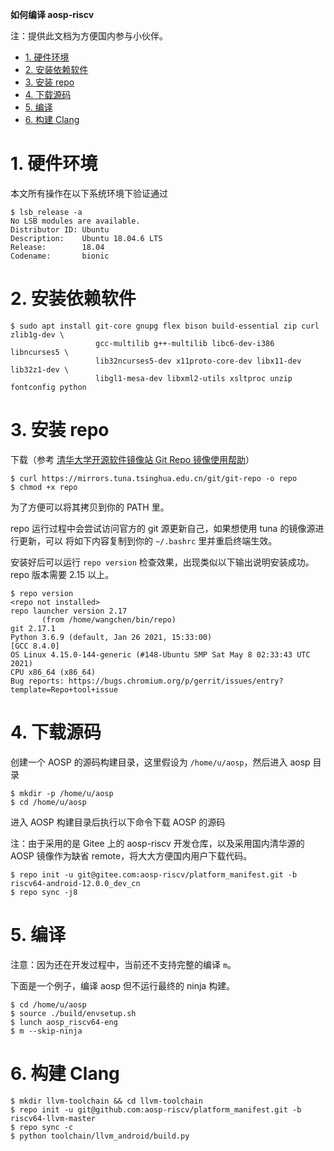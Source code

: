**如何编译 aosp-riscv**

注：提供此文档为方便国内参与小伙伴。

<!-- TOC -->

- [1. 硬件环境](#1-硬件环境)
- [2. 安装依赖软件](#2-安装依赖软件)
- [3. 安装 repo](#3-安装-repo)
- [4. 下载源码](#4-下载源码)
- [5. 编译](#5-编译)
- [6. 构建 Clang](#6-构建-clang)

<!-- /TOC -->

# 1. 硬件环境

本文所有操作在以下系统环境下验证通过

```
$ lsb_release -a
No LSB modules are available.
Distributor ID: Ubuntu
Description:    Ubuntu 18.04.6 LTS
Release:        18.04
Codename:       bionic
```

# 2. 安装依赖软件

```
$ sudo apt install git-core gnupg flex bison build-essential zip curl zlib1g-dev \
                   gcc-multilib g++-multilib libc6-dev-i386 libncurses5 \
                   lib32ncurses5-dev x11proto-core-dev libx11-dev lib32z1-dev \
                   libgl1-mesa-dev libxml2-utils xsltproc unzip fontconfig python
```

# 3. 安装 repo

下载（参考 [清华大学开源软件镜像站 Git Repo 镜像使用帮助](https://mirrors.tuna.tsinghua.edu.cn/help/git-repo/)）

```
$ curl https://mirrors.tuna.tsinghua.edu.cn/git/git-repo -o repo
$ chmod +x repo
```
为了方便可以将其拷贝到你的 PATH 里。

repo 运行过程中会尝试访问官方的 git 源更新自己，如果想使用 tuna 的镜像源进行更新，可以
将如下内容复制到你的 `~/.bashrc` 里并重启终端生效。

安装好后可以运行 `repo version` 检查效果，出现类似以下输出说明安装成功。repo 版本需要 2.15 以上。

```
$ repo version
<repo not installed>
repo launcher version 2.17
       (from /home/wangchen/bin/repo)
git 2.17.1
Python 3.6.9 (default, Jan 26 2021, 15:33:00)
[GCC 8.4.0]
OS Linux 4.15.0-144-generic (#148-Ubuntu SMP Sat May 8 02:33:43 UTC 2021)
CPU x86_64 (x86_64)
Bug reports: https://bugs.chromium.org/p/gerrit/issues/entry?template=Repo+tool+issue
```

# 4. 下载源码

创建一个 AOSP 的源码构建目录，这里假设为 `/home/u/aosp`，然后进入 aosp 目录
```
$ mkdir -p /home/u/aosp
$ cd /home/u/aosp
```

进入 AOSP 构建目录后执行以下命令下载 AOSP 的源码

注：由于采用的是 Gitee 上的 aosp-riscv 开发仓库，以及采用国内清华源的 AOSP 镜像作为缺省 remote，将大大方便国内用户下载代码。

```
$ repo init -u git@gitee.com:aosp-riscv/platform_manifest.git -b riscv64-android-12.0.0_dev_cn
$ repo sync -j8
```

# 5. 编译

注意：因为还在开发过程中，当前还不支持完整的编译 `m`。

下面是一个例子，编译 aosp 但不运行最终的 ninja 构建。

```
$ cd /home/u/aosp
$ source ./build/envsetup.sh
$ lunch aosp_riscv64-eng
$ m --skip-ninja
```

# 6. 构建 Clang

```
$ mkdir llvm-toolchain && cd llvm-toolchain
$ repo init -u git@github.com:aosp-riscv/platform_manifest.git -b riscv64-llvm-master
$ repo sync -c
$ python toolchain/llvm_android/build.py
```